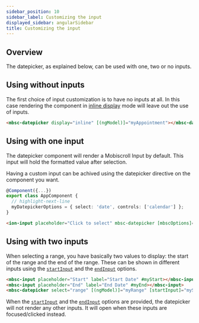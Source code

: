 ```yaml
---
sidebar_position: 10
sidebar_label: Customizing the input
displayed_sidebar: angularSidebar
title: Customizing the input
---
```


## Overview

The datepicker, as explained below, can be used with one, two or no inputs.

## Using without inputs

The first choice of input customization is to have no inputs at all. In this case rendering the component in [inline display](/angular/datepicker/display-modes) mode will leave out the use of inputs.

```html title="Inline picker"
<mbsc-datepicker display="inline" [(ngModel)]="myAppointment"></mbsc-datepicker>
```

## Using with one input

The datepicker component will render a Mobiscroll Input by default. This input will hold the formatted value after selection.

Having a custom input can be achived using the datepicker directive on the component you want.

```ts title="Using the datepicker on an IonInput"
@Component({...})
export class AppComponent {
  // highlight-next-line
  myDatepickerOptions = { select: 'date', controls: ['calendar'] };
}
```

```html
<ion-input placeholder="Click to select" mbsc-datepicker [mbscOptions]="myDatepickerOptions"></ion-input>
```

## Using with two inputs

When selecting a range, you have basically two values to display: the start of the range and the end of the range. These can be shown in different inputs using the [`startInput`](/angular/datepicker/api#opt-startInput) and the [`endInput`](/angular/datepicker/api#opt-endInput) options.

```html title="Two inputs for range selection"
<mbsc-input placeholder="Start" label="Start Date" #myStart></mbsc-input>
<mbsc-input placeholder="End" label="End Date" #myEnd></mbsc-input>
<mbsc-datepicker select="range" [(ngModel)]="myRange" [startInput]="myStart" [endInput]="myEnd"></mbsc-datepicker>
```

When the [`startInput`](/angular/datepicker/api#opt-startInput) and the [`endInput`](/angular/datepicker/api#opt-endInput) options are provided, the datepicker will not render any other inputs. It will open when these inputs are focused/clicked instead.